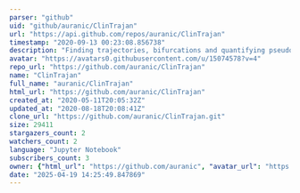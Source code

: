 ```yaml
---
parser: "github"
uid: "github/auranic/ClinTrajan"
url: "https://api.github.com/repos/auranic/ClinTrajan"
timestamp: "2020-09-13 00:23:08.856738"
description: "Finding trajectories, bifurcations and quantifying pseudotime in large clinical datasets"
avatar: "https://avatars0.githubusercontent.com/u/15074578?v=4"
repo_url: "https://github.com/auranic/ClinTrajan"
name: "ClinTrajan"
full_name: "auranic/ClinTrajan"
html_url: "https://github.com/auranic/ClinTrajan"
created_at: "2020-05-11T20:05:32Z"
updated_at: "2020-08-18T20:08:41Z"
clone_url: "https://github.com/auranic/ClinTrajan.git"
size: 29411
stargazers_count: 2
watchers_count: 2
language: "Jupyter Notebook"
subscribers_count: 3
owner: {"html_url": "https://github.com/auranic", "avatar_url": "https://avatars0.githubusercontent.com/u/15074578?v=4", "login": "auranic", "type": "User"}
date: "2025-04-19 14:25:49.847869"
---
```

